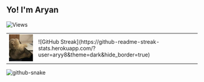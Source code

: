 ## Yo! I'm Aryan
<!-- Profile View Counter -->
<p align="left">
  <img src="https://komarev.com/ghpvc/?username=aryy8" alt="Views"/>
</p>

<table>
  <tr>
    <td>
      <img src="IMG_3161.jpg" alt="Cat Image" width="250"/>
    </td>
    <td>
    ![GitHub Streak](https://github-readme-streak-stats.herokuapp.com/?user=aryy8&theme=dark&hide_border=true)
    </td>
  </tr>
</table>



<!---
aryy8/aryy8 is a ✨ special ✨ repository because its `README.md` (this file) appears on your GitHub profile.
You can click the Preview link to take a look at your changes.
--->
<picture>
  <source media="(prefers-color-scheme: dark)" srcset="https://raw.githubusercontent.com/aryy8/aryy8/output/github-snake-dark.svg" />
  <source media="(prefers-color-scheme: light)" srcset="https://raw.githubusercontent.com/aryy8/aryy8/output/github-snake.svg" />
  <img alt="github-snake" src="https://raw.githubusercontent.com/tobiasmeyhoefer/tobiasmeyhoefer/output/github-snake.svg" />
</picture>
